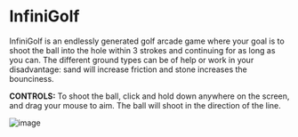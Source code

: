 # InfiniGolf
InfiniGolf is an endlessly generated golf arcade game where your goal is to shoot the ball into the hole within 3 strokes and continuing for as long as you can.
The different ground types can be of help or work in your disadvantage: sand will increase friction and stone increases the bounciness.

**CONTROLS:**
To shoot the ball, click and hold down anywhere on the screen, and drag your mouse to aim. The ball will shoot in the direction of the line.

![image](https://github.com/JuulH/CMGT-Intake/assets/31242537/5bf170eb-70f8-4435-86d7-774d72ce244d)
